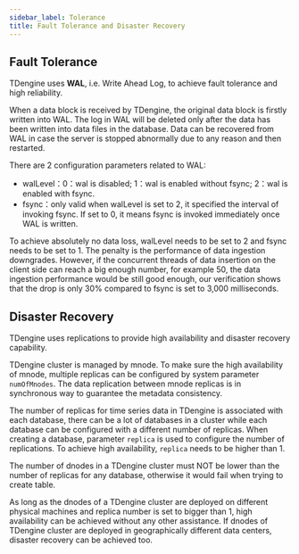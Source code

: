 ```yaml
---
sidebar_label: Tolerance
title: Fault Tolerance and Disaster Recovery
---
```


## Fault Tolerance

TDengine uses **WAL**, i.e. Write Ahead Log, to achieve fault tolerance and high reliability.

When a data block is received by TDengine, the original data block is firstly written into WAL. The log in WAL will be deleted only after the data has been written into data files in the database. Data can be recovered from WAL in case the server is stopped abnormally due to any reason and then restarted.

There are 2 configuration parameters related to WAL:

- walLevel：0：wal is disabled; 1：wal is enabled without fsync; 2：wal is enabled with fsync.
- fsync：only valid when walLevel is set to 2, it specified the interval of invoking fsync. If set to 0, it means fsync is invoked immediately once WAL is written.

To achieve absolutely no data loss, walLevel needs to be set to 2 and fsync needs to be set to 1. The penalty is the performance of data ingestion downgrades. However, if the concurrent threads of data insertion on the client side can reach a big enough number, for example 50, the data ingestion performance would be still good enough, our verification shows that the drop is only 30% compared to fsync is set to 3,000 milliseconds.

## Disaster Recovery

TDengine uses replications to provide high availability and disaster recovery capability.

TDengine cluster is managed by mnode. To make sure the high availability of mnode, multiple replicas can be configured by system parameter `numOfMnodes`. The data replication between mnode replicas is in synchronous way to guarantee the metadata consistency.

The number of replicas for time series data in TDengine is associated with each database, there can be a lot of databases in a cluster while each database can be configured with a different number of replicas. When creating a database, parameter `replica` is used to configure the number of replications. To achieve high availability, `replica` needs to be higher than 1.

The number of dnodes in a TDengine cluster must NOT be lower than the number of replicas for any database, otherwise it would fail when trying to create table.

As long as the dnodes of a TDengine cluster are deployed on different physical machines and replica number is set to bigger than 1, high availability can be achieved without any other assistance. If dnodes of TDengine cluster are deployed in geographically different data centers, disaster recovery can be achieved too.
